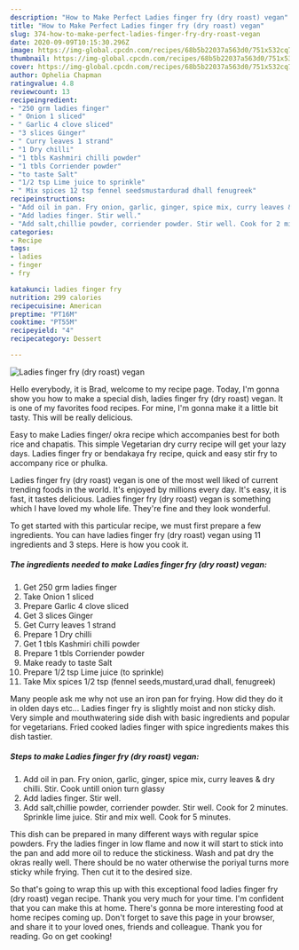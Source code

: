 ```yaml
---
description: "How to Make Perfect Ladies finger fry (dry roast) vegan"
title: "How to Make Perfect Ladies finger fry (dry roast) vegan"
slug: 374-how-to-make-perfect-ladies-finger-fry-dry-roast-vegan
date: 2020-09-09T10:15:30.296Z
image: https://img-global.cpcdn.com/recipes/68b5b22037a563d0/751x532cq70/ladies-finger-fry-dry-roast-vegan-recipe-main-photo.jpg
thumbnail: https://img-global.cpcdn.com/recipes/68b5b22037a563d0/751x532cq70/ladies-finger-fry-dry-roast-vegan-recipe-main-photo.jpg
cover: https://img-global.cpcdn.com/recipes/68b5b22037a563d0/751x532cq70/ladies-finger-fry-dry-roast-vegan-recipe-main-photo.jpg
author: Ophelia Chapman
ratingvalue: 4.8
reviewcount: 13
recipeingredient:
- "250 grm ladies finger"
- " Onion 1 sliced"
- " Garlic 4 clove sliced"
- "3 slices Ginger"
- " Curry leaves 1 strand"
- "1 Dry chilli"
- "1 tbls Kashmiri chilli powder"
- "1 tbls Corriender powder"
- "to taste Salt"
- "1/2 tsp Lime juice to sprinkle"
- " Mix spices 12 tsp fennel seedsmustardurad dhall fenugreek"
recipeinstructions:
- "Add oil in pan. Fry onion, garlic, ginger, spice mix, curry leaves &amp; dry chilli. Stir. Cook untill onion turn glassy"
- "Add ladies finger. Stir well."
- "Add salt,chillie powder, corriender powder. Stir well. Cook for 2 minutes. Sprinkle lime juice. Stir and mix well. Cook for 5 minutes."
categories:
- Recipe
tags:
- ladies
- finger
- fry

katakunci: ladies finger fry 
nutrition: 299 calories
recipecuisine: American
preptime: "PT16M"
cooktime: "PT55M"
recipeyield: "4"
recipecategory: Dessert

---
```



![Ladies finger fry (dry roast) vegan](https://img-global.cpcdn.com/recipes/68b5b22037a563d0/751x532cq70/ladies-finger-fry-dry-roast-vegan-recipe-main-photo.jpg)

Hello everybody, it is Brad, welcome to my recipe page. Today, I'm gonna show you how to make a special dish, ladies finger fry (dry roast) vegan. It is one of my favorites food recipes. For mine, I'm gonna make it a little bit tasty. This will be really delicious.

Easy to make Ladies finger/ okra recipe which accompanies best for both rice and chapatis. This simple Vegetarian dry curry recipe will get your lazy days. Ladies finger fry or bendakaya fry recipe, quick and easy stir fry to accompany rice or phulka.

Ladies finger fry (dry roast) vegan is one of the most well liked of current trending foods in the world. It's enjoyed by millions every day. It's easy, it is fast, it tastes delicious. Ladies finger fry (dry roast) vegan is something which I have loved my whole life. They're fine and they look wonderful.


To get started with this particular recipe, we must first prepare a few ingredients. You can have ladies finger fry (dry roast) vegan using 11 ingredients and 3 steps. Here is how you cook it.

<!--inarticleads1-->

##### The ingredients needed to make Ladies finger fry (dry roast) vegan:

1. Get 250 grm ladies finger
1. Take  Onion 1 sliced
1. Prepare  Garlic 4 clove sliced
1. Get 3 slices Ginger
1. Get  Curry leaves 1 strand
1. Prepare 1 Dry chilli
1. Get 1 tbls Kashmiri chilli powder
1. Prepare 1 tbls Corriender powder
1. Make ready to taste Salt
1. Prepare 1/2 tsp Lime juice (to sprinkle)
1. Take  Mix spices 1/2 tsp (fennel seeds,mustard,urad dhall, fenugreek)


Many people ask me why not use an iron pan for frying. How did they do it in olden days etc… Ladies finger fry is slightly moist and non sticky dish. Very simple and mouthwatering side dish with basic ingredients and popular for vegetarians. Fried cooked ladies finger with spice ingredients makes this dish tastier. 

<!--inarticleads2-->

##### Steps to make Ladies finger fry (dry roast) vegan:

1. Add oil in pan. Fry onion, garlic, ginger, spice mix, curry leaves &amp; dry chilli. Stir. Cook untill onion turn glassy
1. Add ladies finger. Stir well.
1. Add salt,chillie powder, corriender powder. Stir well. Cook for 2 minutes. Sprinkle lime juice. Stir and mix well. Cook for 5 minutes.


This dish can be prepared in many different ways with regular spice powders. Fry the ladies finger in low flame and now it will start to stick into the pan and add more oil to reduce the stickiness. Wash and pat dry the okras really well. There should be no water otherwise the poriyal turns more sticky while frying. Then cut it to the desired size. 

So that's going to wrap this up with this exceptional food ladies finger fry (dry roast) vegan recipe. Thank you very much for your time. I'm confident that you can make this at home. There's gonna be more interesting food at home recipes coming up. Don't forget to save this page in your browser, and share it to your loved ones, friends and colleague. Thank you for reading. Go on get cooking!
